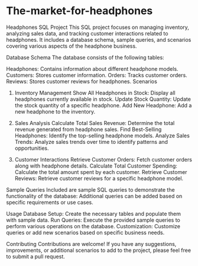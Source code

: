 # The-market-for-headphones

Headphones SQL Project
This SQL project focuses on managing inventory, analyzing sales data, and tracking customer interactions related to headphones. It includes a database schema, sample queries, and scenarios covering various aspects of the headphone business.

Database Schema
The database consists of the following tables:

Headphones: Contains information about different headphone models.
Customers: Stores customer information.
Orders: Tracks customer orders.
Reviews: Stores customer reviews for headphones.
Scenarios
1. Inventory Management
Show All Headphones in Stock: Display all headphones currently available in stock.
Update Stock Quantity: Update the stock quantity of a specific headphone.
Add New Headphone: Add a new headphone to the inventory.

2. Sales Analysis
Calculate Total Sales Revenue: Determine the total revenue generated from headphone sales.
Find Best-Selling Headphones: Identify the top-selling headphone models.
Analyze Sales Trends: Analyze sales trends over time to identify patterns and opportunities.

3. Customer Interactions
Retrieve Customer Orders: Fetch customer orders along with headphone details.
Calculate Total Customer Spending: Calculate the total amount spent by each customer.
Retrieve Customer Reviews: Retrieve customer reviews for a specific headphone model.

Sample Queries
Included are sample SQL queries to demonstrate the functionality of the database:
Additional queries can be added based on specific requirements or use cases.

Usage
Database Setup: Create the necessary tables and populate them with sample data.
Run Queries: Execute the provided sample queries to perform various operations on the database.
Customization: Customize queries or add new scenarios based on specific business needs.


Contributing
Contributions are welcome! If you have any suggestions, improvements, or additional scenarios to add to the project, please feel free to submit a pull request.
